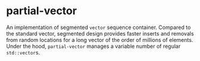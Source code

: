 # partial-vector

An implementation of segmented `vector` sequence container.
Compared to the standard vector, segmented design provides faster inserts and removals from random locations
for a long vector of the order of millions of elements.
Under the hood, `partial-vector` manages a variable number of regular `std::vector`s.
